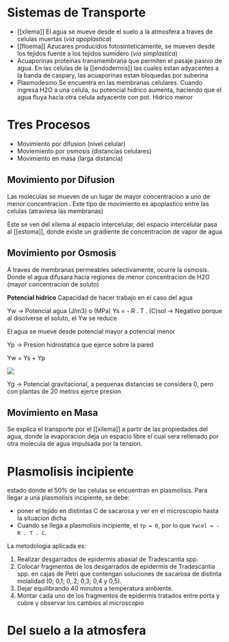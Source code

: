 # Sistemas de Transporte

- [[xilema]]
  El agua se mueve desde el suelo a la atmosfera a traves de celulas muertas (*via apoplastica*)
- [[floema]]
  Azucares producidos fotosinteticamente, se mueven desde los tejidos fuente a los tejidos sumidero (*via simplastica*)
- Acuaporinas
  proteinas transmembrana que permiten el pasaje pasivo de agua.
  En las celulas de la [[endodermis]] las cuales estan adyacentes a la banda de caspary, las acuaporinas estan bloquedas por suberina
- Plasmodesmo
  Se encuentra en las membranas celulares. Cuando ingresa H2O a una celula, su potencial hidrico aumenta, haciendo que el agua fluya hacia otra celula adyacente con pot. Hidrico menor

# Tres Procesos

- Movimiento por difusion (nivel celular)
- Moviemiento por osmosis (distancias celulares)
- Movimiento en masa (larga distancia)

## Movimiento por Difusion

Las moleculas se mueven de un lugar de mayor concentracion a uno de menor concentracion .
Este tipo de movimiento es apoplastico entre las celulas (atraviesa las membranas)

Este se ven del xilema al espacio intercelular, del espacio intercelular pasa al [[estoma]], donde existe un gradiente de concentracion de vapor de agua

## Movimiento por Osmosis

A traves de membranas permeables selectivamente, ocurre la osmosis. Donde el agua difusara hacia regiones de menor concentracion de H2O (mayor concentracion de soluto)

**Potencial hidrico**
Capacidad de hacer trabajo en el caso del agua

Yw → Potencial agua (J/m3) o (MPa)
Ys = - R . T . (C)sol → Negativo porque al disolverse el soluto, el Yw se reduce

El agua se mueve desde potencial mayor a potencial menor

Yp → Presion hidrostatica que ejerce sobre la pared

Yw = Ys + Yp

![](https://i.imgur.com/nR7KKYV.png)

Yg → Potencial gravitacional, a pequenas distancias se considera 0, pero con plantas de 20 metros ejerce presion

## Movimiento en Masa

Se explica el transporte por el [[xilema]] a partir de las propiedades del agua, donde la evaporacion deja un espacio libre el cual sera rellenado por otra molecula de agua impulsada por la tension.

# Plasmolisis incipiente
estado donde el 50% de las celulas se encuentran en plasmolisis.
Para llegar a una plasmolisis incipiente, se debe:
- poner el tejido en distintas C de sacarosa y ver en el microscopio hasta la situacion dicha
- Cuando se llega a plasmolisis incipiente, el  `Yp = 0`, por lo que `Ywcel = - R . T . C`.

La metodologia aplicada es:
1. Realizar desgarrados de epidermis abaxial de Tradescantia spp.
2. Colocar fragmentos de los desgarrados de epidermis de Tradescantia spp. en cajas de Petri que contengan soluciones de sacarosa de distinta molalidad (0; 0,1; 0,.2; 0,3; 0,4 y 0,5).
3. Dejar equilibrando 40 minutos a temperatura ambiente.
4. Montar cada uno de los fragmentos de epidermis tratados entre porta y cubre y observar los cambios al microscopio

# Del suelo a la atmosfera
